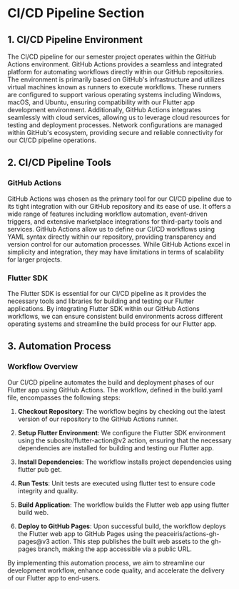 # CI/CD Pipeline Section
## 1. CI/CD Pipeline Environment

The CI/CD pipeline for our semester project operates within the GitHub Actions environment. GitHub Actions provides a seamless and integrated platform for automating workflows directly within our GitHub repositories. The environment is primarily based on GitHub's infrastructure and utilizes virtual machines known as runners to execute workflows. These runners are configured to support various operating systems including Windows, macOS, and Ubuntu, ensuring compatibility with our Flutter app development environment. Additionally, GitHub Actions integrates seamlessly with cloud services, allowing us to leverage cloud resources for testing and deployment processes. Network configurations are managed within GitHub's ecosystem, providing secure and reliable connectivity for our CI/CD pipeline operations.
## 2. CI/CD Pipeline Tools
### GitHub Actions

GitHub Actions was chosen as the primary tool for our CI/CD pipeline due to its tight integration with our GitHub repository and its ease of use. It offers a wide range of features including workflow automation, event-driven triggers, and extensive marketplace integrations for third-party tools and services. GitHub Actions allow us to define our CI/CD workflows using YAML syntax directly within our repository, providing transparency and version control for our automation processes. While GitHub Actions excel in simplicity and integration, they may have limitations in terms of scalability for larger projects.

### Flutter SDK

The Flutter SDK is essential for our CI/CD pipeline as it provides the necessary tools and libraries for building and testing our Flutter applications. By integrating Flutter SDK within our GitHub Actions workflows, we can ensure consistent build environments across different operating systems and streamline the build process for our Flutter app.

## 3. Automation Process
### Workflow Overview

Our CI/CD pipeline automates the build and deployment phases of our Flutter app using GitHub Actions. The workflow, defined in the build.yaml file, encompasses the following steps:

1. **Checkout Repository**: The workflow begins by checking out the latest version of our repository to the GitHub Actions runner.

2. **Setup Flutter Environment**: We configure the Flutter SDK environment using the subosito/flutter-action@v2 action, ensuring that the necessary dependencies are installed for building and testing our Flutter app.

3. **Install Dependencies**: The workflow installs project dependencies using flutter pub get.

4. **Run Tests**: Unit tests are executed using flutter test to ensure code integrity and quality.

5. **Build Application**: The workflow builds the Flutter web app using flutter build web.

6. **Deploy to GitHub Pages**: Upon successful build, the workflow deploys the Flutter web app to GitHub Pages using the peaceiris/actions-gh-pages@v3 action. This step publishes the built web assets to the gh-pages branch, making the app accessible via a public URL.

By implementing this automation process, we aim to streamline our development workflow, enhance code quality, and accelerate the delivery of our Flutter app to end-users.